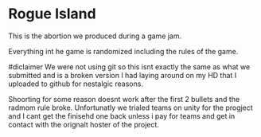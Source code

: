 # Rogue Island

This is the abortion we produced during a game jam.

Everything int he game is randomized including the rules of the game.

#diclaimer
We were not using git so this isnt exactly the same as what we submitted and is a broken version I had laying around on my HD that I uploaded to github for nestalgic reasons.

Shoorting for some reason doesnt work after the first 2 bullets and the radmom rule broke. Unfortunatly we trialed teams on unity for the progject and I cant get the finisehd one back unless i pay for teams and get in contact with the orignalt hoster of the project.
